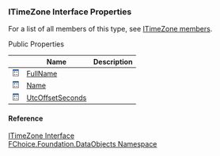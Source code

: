 ﻿### ITimeZone Interface Properties

For a list of all members of this type, see [ITimeZone members](fcSDK~FChoice.Foundation.DataObjects.ITimeZone_members.md).

Public Properties

|   | Name | Description |
| --- | --- | --- |
| ![ Property](dotnetimages/Property.png) | [FullName](fcSDK~FChoice.Foundation.DataObjects.ITimeZone~FullName.md) |   |
| ![ Property](dotnetimages/Property.png) | [Name](fcSDK~FChoice.Foundation.DataObjects.ITimeZone~Name.md) |   |
| ![ Property](dotnetimages/Property.png) | [UtcOffsetSeconds](fcSDK~FChoice.Foundation.DataObjects.ITimeZone~UtcOffsetSeconds.md) |   |





#### Reference

[ITimeZone Interface](fcSDK~FChoice.Foundation.DataObjects.ITimeZone.md)  
[FChoice.Foundation.DataObjects Namespace](fcSDK~FChoice.Foundation.DataObjects_namespace.md)